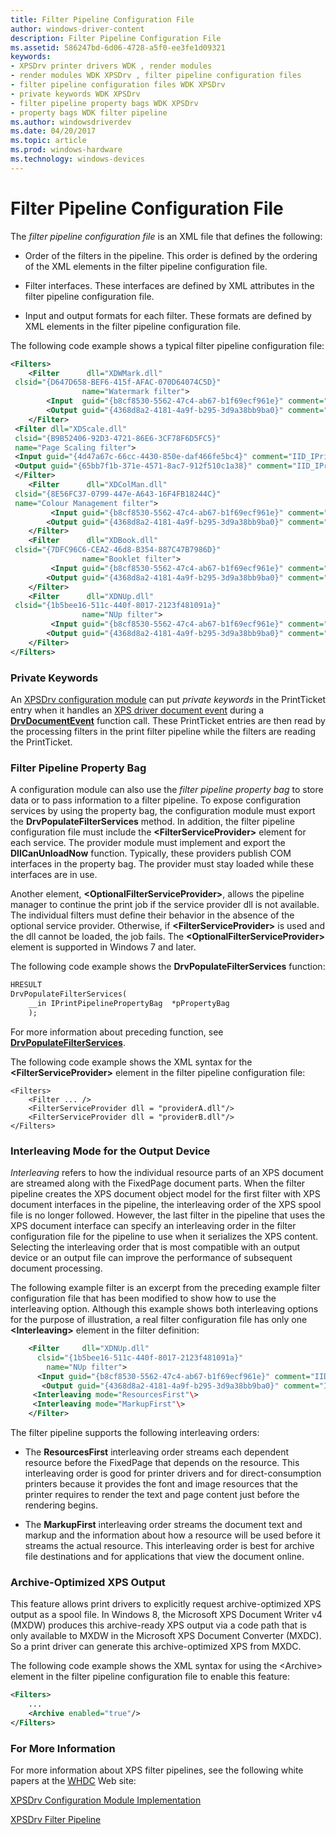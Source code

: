 ```yaml
---
title: Filter Pipeline Configuration File
author: windows-driver-content
description: Filter Pipeline Configuration File
ms.assetid: 586247bd-6d06-4728-a5f0-ee3fe1d09321
keywords:
- XPSDrv printer drivers WDK , render modules
- render modules WDK XPSDrv , filter pipeline configuration files
- filter pipeline configuration files WDK XPSDrv
- private keywords WDK XPSDrv
- filter pipeline property bags WDK XPSDrv
- property bags WDK filter pipeline
ms.author: windowsdriverdev
ms.date: 04/20/2017
ms.topic: article
ms.prod: windows-hardware
ms.technology: windows-devices
---
```


# Filter Pipeline Configuration File


The *filter pipeline configuration file* is an XML file that defines the following:

-   Order of the filters in the pipeline. This order is defined by the ordering of the XML elements in the filter pipeline configuration file.

-   Filter interfaces. These interfaces are defined by XML attributes in the filter pipeline configuration file.

-   Input and output formats for each filter. These formats are defined by XML elements in the filter pipeline configuration file.

The following code example shows a typical filter pipeline configuration file:

```XML
<Filters>
    <Filter      dll="XDWMark.dll" 
 clsid="{D647D658-BEF6-415f-AFAC-070D64074C5D}"
                name="Watermark filter">
        <Input  guid="{b8cf8530-5562-47c4-ab67-b1f69ecf961e}" comment="IID_IXpsDocumentProvider"/> 
        <Output guid="{4368d8a2-4181-4a9f-b295-3d9a38bb9ba0}" comment="IID_IXpsDocumentConsumer"/> 
    </Filter>
 <Filter dll="XDScale.dll"
 clsid="{B9B52406-92D3-4721-86E6-3CF78F6D5FC5}"
 name="Page Scaling filter">
 <Input guid="{4d47a67c-66cc-4430-850e-daf466fe5bc4}" comment="IID_IPrintReadStream"/>
 <Output guid="{65bb7f1b-371e-4571-8ac7-912f510c1a38}" comment="IID_IPrintWriteStream"/>
 </Filter>
    <Filter      dll="XDColMan.dll" 
 clsid="{8E56FC37-0799-447e-A643-16F4FB18244C}" 
 name="Colour Management filter"> 
         <Input guid="{b8cf8530-5562-47c4-ab67-b1f69ecf961e}" comment="IID_IXpsDocumentProvider"/> 
        <Output guid="{4368d8a2-4181-4a9f-b295-3d9a38bb9ba0}" comment="IID_IXpsDocumentConsumer"/> 
    </Filter>
    <Filter      dll="XDBook.dll" 
 clsid="{7DFC96C6-CEA2-46d8-B354-887C47B7986D}" 
                name="Booklet filter">
         <Input guid="{b8cf8530-5562-47c4-ab67-b1f69ecf961e}" comment="IID_IXpsDocumentProvider"/> 
        <Output guid="{4368d8a2-4181-4a9f-b295-3d9a38bb9ba0}" comment="IID_IXpsDocumentConsumer"/> 
    </Filter>
    <Filter      dll="XDNUp.dll" 
 clsid="{1b5bee16-511c-440f-8017-2123f481091a}"
                name="NUp filter">
         <Input guid="{b8cf8530-5562-47c4-ab67-b1f69ecf961e}" comment="IID_IXpsDocumentProvider"/> 
        <Output guid="{4368d8a2-4181-4a9f-b295-3d9a38bb9ba0}" comment="IID_IXpsDocumentConsumer"/> 
    </Filter>
</Filters>
```

### Private Keywords

An [XPSDrv configuration module](xpsdrv-configuration-module.md) can put *private keywords* in the PrintTicket entry when it handles an [XPS driver document event](xps-driver-document-events.md) during a [**DrvDocumentEvent**](https://msdn.microsoft.com/library/windows/hardware/ff548544) function call. These PrintTicket entries are then read by the processing filters in the print filter pipeline while the filters are reading the PrintTicket.

### Filter Pipeline Property Bag

A configuration module can also use the *filter pipeline property bag* to store data or to pass information to a filter pipeline. To expose configuration services by using the property bag, the configuration module must export the **DrvPopulateFilterServices** method. In addition, the filter pipeline configuration file must include the **&lt;FilterServiceProvider&gt;** element for each service. The provider module must implement and export the **DllCanUnloadNow** function. Typically, these providers publish COM interfaces in the property bag. The provider must stay loaded while these interfaces are in use.

Another element, **&lt;OptionalFilterServiceProvider&gt;**, allows the pipeline manager to continue the print job if the service provider dll is not available. The individual filters must define their behavior in the absence of the optional service provider. Otherwise, if **&lt;FilterServiceProvider&gt;** is used and the dll cannot be loaded, the job fails. The **&lt;OptionalFilterServiceProvider&gt;** element is supported in Windows 7 and later.

The following code example shows the **DrvPopulateFilterServices** function:

```XML
HRESULT
DrvPopulateFilterServices(
    __in IPrintPipelinePropertyBag  *pPropertyBag
    );
```

For more information about preceding function, see [**DrvPopulateFilterServices**](https://msdn.microsoft.com/library/windows/hardware/hh768268).

The following code example shows the XML syntax for the **&lt;FilterServiceProvider&gt;** element in the filter pipeline configuration file:

```
<Filters>
    <Filter ... />
    <FilterServiceProvider dll = "providerA.dll"/>
    <FilterServiceProvider dll = "providerB.dll"/>
</Filters>
```

### Interleaving Mode for the Output Device

*Interleaving* refers to how the individual resource parts of an XPS document are streamed along with the FixedPage document parts. When the filter pipeline creates the XPS document object model for the first filter with XPS document interfaces in the pipeline, the interleaving order of the XPS spool file is no longer followed. However, the last filter in the pipeline that uses the XPS document interface can specify an interleaving order in the filter configuration file for the pipeline to use when it serializes the XPS content. Selecting the interleaving order that is most compatible with an output device or an output file can improve the performance of subsequent document processing.

The following example filter is an excerpt from the preceding example filter configuration file that has been modified to show how to use the interleaving option. Although this example shows both interleaving options for the purpose of illustration, a real filter configuration file has only one **&lt;Interleaving&gt;** element in the filter definition:

```XML
    <Filter     dll="XDNUp.dll" 
      clsid="{1b5bee16-511c-440f-8017-2123f481091a}"
        name="NUp filter">
      <Input guid="{b8cf8530-5562-47c4-ab67-b1f69ecf961e}" comment="IID_IXpsDocumentProvider"/> 
       <Output guid="{4368d8a2-4181-4a9f-b295-3d9a38bb9ba0}" comment="IID_IXpsDocumentConsumer"/>
     <Interleaving mode="ResourcesFirst"\>
     <Interleaving mode="MarkupFirst"\>
    </Filter>
```

The filter pipeline supports the following interleaving orders:

-   The **ResourcesFirst** interleaving order streams each dependent resource before the FixedPage that depends on the resource. This interleaving order is good for printer drivers and for direct-consumption printers because it provides the font and image resources that the printer requires to render the text and page content just before the rendering begins.

-   The **MarkupFirst** interleaving order streams the document text and markup and the information about how a resource will be used before it streams the actual resource. This interleaving order is best for archive file destinations and for applications that view the document online.

### Archive-Optimized XPS Output

This feature allows print drivers to explicitly request archive-optimized XPS output as a spool file. In Windows 8, the Microsoft XPS Document Writer v4 (MXDW) produces this archive-ready XPS output via a code path that is only available to MXDW in the Microsoft XPS Document Converter (MXDC). So a print driver can generate this archive-optimized XPS from MXDC.

The following code example shows the XML syntax for using the &lt;Archive&gt; element in the filter pipeline configuration file to enable this feature:

```XML
<Filters>
    ...
    <Archive enabled="true"/>
</Filters>
```

### For More Information

For more information about XPS filter pipelines, see the following white papers at the [WHDC](http://go.microsoft.com/fwlink/p/?linkid=69253) Web site:

[XPSDrv Configuration Module Implementation](http://go.microsoft.com/fwlink/p/?linkid=133878)

[XPSDrv Filter Pipeline](http://go.microsoft.com/fwlink/p/?linkid=133879)

 

 




